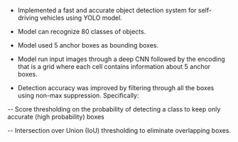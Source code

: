 - Implemented a fast and accurate object detection system for self-driving vehicles using YOLO model.

- Model can recognize 80 classes of objects.

- Model used 5 anchor boxes as bounding boxes.

- Model run input images through a deep CNN followed by the encoding that is a grid where each cell contains information about 5 anchor boxes.

- Detection accuracy was improved by filtering through all the boxes using non-max suppression. Specifically:

-- Score thresholding on the probability of detecting a class to keep only accurate (high probability) boxes

-- Intersection over Union (IoU) thresholding to eliminate overlapping boxes.
